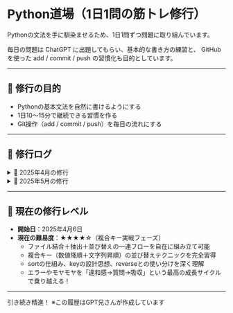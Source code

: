 # Python道場（1日1問の筋トレ修行）

Pythonの文法を手に馴染ませるため、1日1問ずつ問題に取り組んでいます。

毎日の問題は ChatGPT に出題してもらい、基本的な書き方の練習と、
GitHub を使った add / commit / push の習慣化も目的としています。

---

## 🥋 修行の目的

- Pythonの基本文法を自然に書けるようにする
- 1日10〜15分で継続できる習慣を作る
- Git操作（add / commit / push）を毎日の流れにする

---

## 📅 修行ログ

<details>
<summary>📁 2025年4月の修行</summary>
- `2025-04-06.py`：
  - リストから偶数を抽出する関数（内包表記あり）
- `2025-04-07.py`：
  - 文字列から母音だけを抽出する関数（`for`文 & `list comprehension`）
- `2025-04-07-2.py`：
  - 文字列から母音が出現する**インデックス**のみ抽出（`enumerate()` 入門＆応用）
- `2025-04-08.py`：
  - 偶数のみを2倍して返す関数（`for`文＋内包表記の使い分け）
- `2025-04-08-2.py`：
  - 文字列から小文字アルファベットのみ抽出（正規表現での処理）
- `2025-04-09.py`：
  - 英数字のみを抽出する関数（`.isalnum()`＋`.isascii()` を併用して漢字や記号を除外）
- `2025-04-10.py`：
  - 文字列から数字だけを抽出する関数（`.isdigit()`＋`.isascii()`で全角と半角を制御）
- `2025-04-10-2.py`：
  - テキストファイルから「数字だけの行」を抽出する処理（`with open()` によるファイル読み取り・`strip()`活用）
- `2025-04-10-3.py`：
  - テキストファイルの内容を逆順にして別ファイルに書き出す（`readlines()`＋`.reverse()`＋`write()` の基本型）
- `2025-04-11.py`：
  - 今日の日付とメッセージを "input.txt" に追記する関数（`datetime.date.today()`＋`write()`＋追記モード `"a"` を活用）
- `2025-04-12.py`：
  - テキストファイル内から特定のキーワードを含む行だけを抽出する関数（`in` 演算子＋`.lower()`で大文字・小文字を無視した検索を実装）
- `2025-04-13.py`：
  - テキストファイルの内容を「行番号付き」で表示する関数（`enumerate()` の `start` パラメータを活用し、表示順を1から開始）
- `2025-04-14.py`：
  - "input.txt" から数字だけの行を抽出し、"output.txt" に書き出す関数（`isdigit()` を使った条件フィルタ＋リスト操作＋ファイル出力の基本型を確認）
- `2025-04-15.py`：
  - CSVファイルの各行を行番号付きで表示（`csv.reader()`＋`enumerate(start=1)` による基本の読み取り）
- `2025-04-15-2.py`：
  - CSVファイルから2列目のデータだけを抽出して表示（インデックスアクセス `[1]` による列指定処理）
- `2025/0416-1/2025-04-16-1.py`：
  - CSVファイルから2列目が "Python" の行だけを抽出し、リストとして出力
- `2025/0416-2/2025-04-16-2.py`：
  - 抽出した行を新たなCSVファイルに書き出し（`csv.writer()`＋`writerows()`）
- `2025/0416-3/2025-04-16-3.py`：
  - CSVファイルの全行を行番号付きで `log.txt` に記録（`enumerate(..., start=1)`）
  - ※ 実行環境によるカレントディレクトリの違いにより、`__file__` を使ったパス構成方法を習得
  - ※ `os.path.dirname(__file__)` を重ねて階層をさかのぼる応用パターンも確認
- `2025/0418/2025-04-18-1.py`：
  - 2列目に "Python" を含む行のみ抽出し、`log.txt` に出力（部分一致 + 大文字小文字無視）
  - 内包表記による一行出力表現も試行
  - `",".join(row)` vs `str(row)` の出力フォーマットの違いを確認
- `2025/0418/2025-04-18-2.py`：
  - "Python" を含む行だけを `filtered.csv` に出力し、同時に件数を `log.txt` に記録
  - 処理ステップを明確に分けて記述（読み込み → 抽出 → 書き出し → ログ）
  - 行数カウント処理（`match_rows_count`）と、内包表記による `len()` 利用パターンの違いを体感
  - 書き方の構造改善（フィルタ結果のリスト化 → 使い回し可能な形）について考察
- `2025/0419/2025-04-19.py`：
  - `file1.csv` と `file2.csv` を読み込み、内容を1つのファイルに統合（`merged.csv`）
  - `csv.reader()` でリスト化した2ファイルの内容を `list_f1 + list_f2` で結合
  - `csv.writer().writerows()` による一括書き出し構成を採用
  - 複数ファイルの読み→統合→書き出しの流れを正確に整理・実装

- 🌱 修行中に遭遇した「`writerow` を `writerrow` と書いてしまう」タイプミスを自己発見・自己修正
  - この気づきから `writerow()` vs `writerows()` の違いと用途も再確認
  - 打鍵ミスに気づく観察力とリカバリー力の重要性を実感
- `2025/0420/2025-04-20.py`：
  - `"sample.csv"` から「2列目に 'Python' を含む行」だけを抽出し、"filtered.csv" に出力
  - 書き込みモード（"追記" or "上書き"）を `input()` で選択可能にするインタラクション実装
  - `"python" in row[1].lower()` による部分一致＆大小文字無視の柔軟なフィルタ判定
  - 書き込み方法や出力構成の見直しを通して、より実践的なフロー設計に対する理解が深まる
  - 入力バリデーション（`y/n`判定）やエラー防止のフロー順設計にも気づきあり
- `2025/0421/task20250421-2.py`：
  - `sample.csv` の中から「2列目に 'Python' を含む行」を抽出（大文字小文字無視）
  - 抽出された行を `filtered.csv` に書き出し（`csv.writer().writerows()` を使用）
  - 抽出件数を `log.txt` に "抽出件数：X件" という形式で記録
  - 書き出し形式や出力数の確認を通じて、ファイル構造の正確さを意識した構え

- ☑ 実行ファイル・入力CSV・出力ログすべてが整っており、実務に耐える一連の流れを自力で完成
- ☑ コードの整形・責務の分離・エラーへの気づき・自己修正も含め、道場流“型”の真髄を実践
- `2025/0422/task0422.py`：
  - `sample.csv` の中から「1列目に 'A' を含む行」を抽出し、`filtered.csv` に書き出し
  - 大文字小文字を区別せず部分一致でのフィルタ処理（`"A" in row[0].upper()`）
  - `writer.writerows()` によるCSV形式での出力処理を採用

- `2025/0422/task0422-2.py`：
  - `sample.csv` の中から「3列目が5より大きい」行のみ抽出し、`filtered.csv` に書き出し
  - `int(row[2]) > 5` での数値判定＋`try-except` による変換失敗時の安全対策
  - 正常終了時の `print("filter completed!")` を導入し、処理完了の明示も実施
- `2025/0423/task0423.py`：
  - `sample.csv` の中から「2列目に 'Java' を含まない行」だけを抽出し、`filtered.csv` に書き出し
  - 判定は `row[1].lower()` を使い小文字で統一、部分一致の否定に `not in` を使用
  - 命名の見直し (`filtered_path` → `filtered_csv_path`) によって構造的な可読性も向上

- `2025/0423/task0423-2.py`：
  - `sample.csv` の中から「3列目が整数でかつ偶数」である行のみ抽出して書き出し
  - `int()` による数値化に対して `try-except` を組み込み、文字列や小数をエラーとして回避
  - `isinstance(num, int)` による型の安全確認も導入し、より堅牢な条件構文を構築
  - `print(e)` で例外内容も明示し、ログ出力的にも活用可能な仕上がりに

- `2025/0424/task0424.py`：
  - `file1.csv` と `file2.csv` の中から、「2列目が 'Python'」の行だけを抽出し、`filtered.csv` に書き出す処理
  - 大文字小文字を無視して一致判定（`row[1].lower() == "python"`）
  - 2ファイルを `for path in (...)` でスマートにループ処理し、1パスで条件抽出
  - 書き出しは `writer.writerows()` でまとめて出力、構造も出力も明確に仕上げた

- `2025/0425/task0425.py`：
  - `file1.csv` と `file2.csv` を結合し、3列目（インデックス2）の数値を昇順（小さい順）にソート
  - `key=lambda r: int(r[2])` を使ってlambda関数でソート基準を指定
  - `writer.writerows()` による一括出力
  - sortの基本型（昇順）を習得

- `2025/0425/task0425-2.py`：
  - 同じく `file1.csv` と `file2.csv` を結合し、3列目の数値を今度は降順（大きい順）にソート
  - `reverse=True` を付けて並び順をコントロール
  - lambda式とsortの組み合わせにさらに慣れ、自在に並び順を操れるレベルに到達
  - sort＋lambdaの動作原理（キー生成→比較）も深く理解- `2025/0426/task0426.py`：
  - `file1.csv` と `file2.csv` を結合し、
  - 2列目に "Python" を含む行のみ抽出、
  - さらに3列目（数値）を降順で並び替え、
  - `sorted_python.csv` に出力！
  - sort()＋lambda応用と、フィルタリング処理を同時に組み合わせる実戦型！

- `2025/0426/task0426-2.py`：
  - `file1.csv` と `file2.csv` をそれぞれ読み込み、
  - 2列目に "Python" を含む行だけフィルタリング、
  - 抽出行を `extend()` でまとめ上げ、
  - `filtered_python.csv` に出力！
  - 「ファイルごとにフィルタ → まとめて一括出力」という実践型の流れを完全習得！- `2025/0427/task0427.py`：
  - `file1.csv` と `file2.csv` を結合し、
  - 2列目に "Python" を含む行だけを抽出、
  - 3列目（数値）を降順、さらに同値の場合は1列目（文字列）を昇順に並び替え！
  - sort＋lambda＋タプル複合キーによる並び替えロジックを完全実装！
  - 「数値は -int() で反転」「文字列はそのまま昇順」という並び替え戦略をマスター！！
- `2025/0428/task0428.py`：
  - file1.csv / file2.csv を結合し、2列目に 'Python' を含む行を抽出
  - 3列目（数値）を降順、同じ値なら1列目（文字列）を降順にソート
  - lambda式による複合キーソートの型を習得
- `2025/0428/task0428-2.py`：
  - file1.csv / file2.csv を結合し、2列目に 'Python' を含み、3列目が50以上の行を抽出
  - 3列目を降順、1列目を昇順に並び替え
  - 数値比較と文字列の複合キー構成を正確に記述
- `2025/0429/task0429.py`：
  - file1.csv / file2.csv を結合し、2列目に 'Python' を含み、3列目が50以上の行を抽出
  - 3列目（数値）を降順、1列目（文字列）を昇順に並び替え
  - lambda式でのキー指定に慣れ、複合ソートを自在に操れるように
- `2025/0430/task0430.py`：
  - sorted()とlist.sort()の違い、破壊的メソッドか否かを整理
  - lambda式と比較キーの関係、降順ソートの仕組み（-int等）を実験
  - 複雑なキー（数値＋文字列）の扱いを理解し、sortに強くなる
</details>
<details>
<summary>📁 2025年5月の修行</summary>
- `2025/0501/task0501.py`：
  - file1.csv / file2.csv を結合し、2列目が 'Python' の行のみを抽出
  - 完全一致の重複行を除去（先に出た1件を残す）
  - set + list で順序を保持した重複除去を実装
</details>

---

## 🧗 現在の修行レベル

- **開始日**：2025年4月6日
- **現在の難易度**：★★★★☆（複合キー実戦フェーズ）
  - ファイル結合＋抽出＋並び替えの一連フローを自在に組み立て可能
  - 複合キー（数値降順＋文字列昇順）の並び替えテクニックを完全習得
  - sortの仕組み、keyの設計思想、reverseとの使い分けを深く理解
  - エラーやモヤモヤを「違和感→質問→吸収」という最高の成長サイクルで乗り越える！

---

引き続き精進！
※この履歴はGPT兄さんが作成しています
